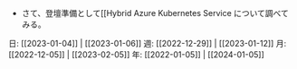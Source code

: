 - さて、登壇準備として[[Hybrid Azure Kubernetes Service について調べてみる。

日: [[2023-01-04]] | [[2023-01-06]]
週: [[2022-12-29]] | [[2023-01-12]]
月: [[2022-12-05]] | [[2023-02-05]]
年: [[2022-01-05]] | [[2024-01-05]]